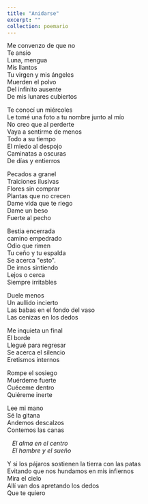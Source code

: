 ```yaml
---
title: "Anidarse"
excerpt: ""
collection: poemario
---
```


<p>
Me convenzo de que no  <br>
Te ansío  <br>
Luna, mengua  <br>
Mis llantos  <br>
Tu virgen y mis ángeles  <br>
Muerden el polvo  <br>
Del infinito ausente  <br>
De mis lunares cubiertos  <br>
</p><p>
Te conocí un miércoles  <br>
Le tomé una foto a tu nombre junto al mío  <br>
No creo que al perderte  <br>
Vaya a sentirme de menos  <br>
Todo a su tiempo  <br>
El miedo al despojo  <br>
Caminatas a oscuras  <br>
De días y entierros  <br>
</p><p>
Pecados a granel  <br>
Traiciones ilusivas  <br>
Flores sin comprar  <br>
Plantas que no crecen  <br>
Dame vida que te riego  <br>
Dame un beso  <br>
Fuerte al pecho  <br>
</p><p>
Bestia encerrada  <br>
camino empedrado  <br>
Odio que rimen  <br>
Tu ceño y tu espalda  <br>
Se acerca "esto".  <br>
De irnos sintiendo  <br>
Lejos o cerca  <br>
Siempre irritables  <br>
</p><p>
Duele menos <br>
Un aullido incierto  <br>
Las babas en el fondo del vaso  <br>
Las cenizas en los dedos  <br>
</p><p>
Me inquieta un final  <br>
El borde  <br>
Llegué para regresar <br> 
Se acerca el silencio  <br>
Eretismos internos  <br>
</p><p>
Rompe el sosiego  <br>
Muérdeme fuerte  <br>
Cuéceme dentro  <br>
Quiéreme inerte  <br>
</p><p>
Lee mi mano  <br>
Sé la gitana  <br>
Andemos descalzos  <br>
Contemos las canas  <br>
</p>

 &nbsp;&nbsp; _El alma en el centro_ <br>
 &nbsp;&nbsp; _El hambre y el sueño_ <br>

<p>
Y si los pájaros sostienen la tierra con las patas  <br>
Evitando que nos hundamos en mis infiernos  <br>
  Mira el cielo  <br>
Allí van dos apretando los dedos  <br>
Que te quiero 
